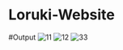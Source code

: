 # Loruki-Website

#Output
![11](https://user-images.githubusercontent.com/71021912/220935162-1dc62ce9-f1c2-433e-9e8b-6d27b3183afc.PNG)
![12](https://user-images.githubusercontent.com/71021912/220935187-16ba2c22-d964-42c4-8d6c-11352658afbe.PNG)
![33](https://user-images.githubusercontent.com/71021912/220935210-eee93881-71c3-4a17-81ff-cca047aa49ef.PNG)
